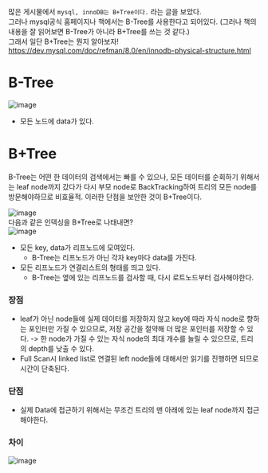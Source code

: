 많은 게시물에서 `mysql, innoDB는 B+Tree이다.` 라는 글을 보았다.  
그러나 mysql공식 홈페이지나 책에서는 B-Tree를 사용한다고 되어있다. (그러나 책의 내용을 잘 읽어보면 B-Tree가 아니라 B+Tree를 쓰는 것 같다.)  
그래서 일단 B+Tree는 뭔지 알아보자!  
https://dev.mysql.com/doc/refman/8.0/en/innodb-physical-structure.html  

# B-Tree
![image](https://github.com/RealMySQL-Study/REAL_MYSQL_STUDY/assets/67637716/39c55705-ca3c-4195-ab2f-60bcd6f6b8c6)  
* 모든 노드에 data가 있다.


# B+Tree
B-Tree는 어떤 한 데이터의 검색에서는 빠를 수 있으나, 모든 데이터를 순회하기 위해서는 leaf node까지 갔다가 다시 부모 node로 BackTracking하여 트리의 모든 node를 방문해야하므로 비효율적. 이러한 단점을 보안한 것이 B+Tree이다.  

![image](https://github.com/RealMySQL-Study/REAL_MYSQL_STUDY/assets/67637716/e4082d70-f1fd-4fee-b502-9a1e3bcfcd5e)  
다음과 같은 인덱싱을 B+Tree로 나태내면?  
![image](https://github.com/RealMySQL-Study/REAL_MYSQL_STUDY/assets/67637716/a202bb36-9a81-4c34-9f10-5083b3bd8955)
* 모든 key, data가 리프노드에 모여있다.
  * B-Tree는 리프노드가 아닌 각자 key마다 data를 가진다.
* 모든 리프노드가 연결리스트의 형태를 띄고 있다.
  * B-Tree는 옆에 있는 리프노드를 검사할 때, 다시 로트노드부터 검사해야한다.

### 장점
* leaf가 아닌 node들에 실제 데이터를 저장하지 않고 key에 따라 자식 node로 향하는 포인터만 가질 수 있으므로, 저장 공간을 절약해 더 많은 포인터를 저장할 수 있다. -> 한 node가 가질 수 있는 자식 node의 최대 개수를 늘릴 수 있으므로, 트리의 depth를 낮출 수 있다.
* Full Scan시 linked list로 연결된 left node들에 대해서만 읽기를 진행하면 되므로 시간이 단축된다.

### 단점
* 실제 Data에 접근하기 위해서는 무조건 트리의 맨 아래에 있는 leaf node까지 접근해야한다.

### 차이
![image](https://github.com/RealMySQL-Study/REAL_MYSQL_STUDY/assets/67637716/9f1ecb2b-771c-4078-9cd4-abc1abd8ca3e)  


